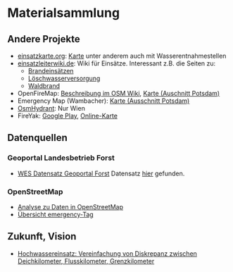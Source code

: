 # Materialsammlung

## Andere Projekte
* [einsatzkarte.org](https://einsatzkarte.org):
  [Karte](https://einsatzkarte.org/karte.html) unter anderem auch mit
  Wasserentnahmestellen
* [einsatzleiterwiki.de](https://einsatzleiterwiki.de): Wiki für Einsätze.
  Interessant z.B. die Seiten zu:
  * [Brandeinsätzen](https://wiki.einsatzleiterwiki.de/doku.php?id=brand:start)
  * [Löschwasserversorgung](https://wiki.einsatzleiterwiki.de/doku.php?id=brand:allgemein:loeschwasserversorgung)
  * [Waldbrand](https://wiki.einsatzleiterwiki.de/doku.php?id=brand:waldbrand)
* OpenFireMap: [Beschreibung im OSM Wiki](https://wiki.openstreetmap.org/wiki/DE:OpenFireMap), [Karte (Auschnitt Potsdam)](http://openfiremap.de/?zoom=15&lat=52.39926&lon=13.06569&layers=B00000T)
* Emergency Map (Wambacher): [Karte (Ausschnitt
  Potsdam)](https://wambachers-osm.website/Emergency.html#zoom=14&lat=52.39926&lon=13.06569&layer=OpenStreetMap.de)
* [OsmHydrant](https://www.osmhydrant.org/de/): Nur Wien
* FireYak: [Google
  Play](https://play.google.com/store/apps/details?id=at.jst.fireyak&hl=de),
  [Online-Karte](https://www.fireyak.org/)

## Datenquellen

### Geoportal Landesbetrieb Forst

* [WES Datensatz Geoportal Forst](http://www.brandenburg-forst.de/inspire/dls/fuek_wes) Datensatz [hier](https://geoportal.brandenburg.de/detailansichtdienst/render?view=gdibb&url=https%3A%2F%2Fregistry.gdi-de.org%2Fid%2Fde.bb.metadata%2FEE4C8A1C-FB73-4F6F-8C36-1D09B2217B17) gefunden.

### OpenStreetMap

* [Analyse zu Daten in OpenStreetMap](openstreetmap)
* [Übersicht emergency-Tag](https://wiki.openstreetmap.org/wiki/DE:Key:emergency)

## Zukunft, Vision
* [Hochwassereinsatz: Vereinfachung von Diskrepanz zwischen Deichkilometer, Flusskilometer, Grenzkilometer](https://www.metaver.de/kartendienste?lang=de&topic=themen&bgLayer=webatlasde_light&E=876913.97&N=5817223.73&zoom=11&layers_visibility=false,false,true,false&layers=c31473a28a6c3dfcadb6e3b60e41e37b)
